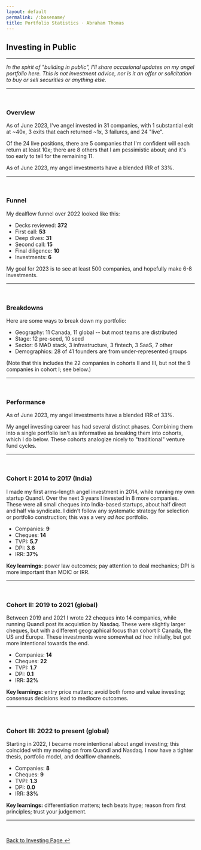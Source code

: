 ```yaml
---
layout: default
permalink: /:basename/
title: Portfolio Statistics · Abraham Thomas
---
```


## Investing in Public

----

*In the spirit of "building in public", I'll share occasional updates on my angel portfolio here.  This is not investment advice, nor is it an offer or solicitation to buy or sell securities or anything else.*

---

<br/>

### Overview

As of June 2023, I've angel invested in 31 companies, with 1 substantial exit at ~40x, 3 exits that each returned ~1x, 3 failures, and 24 "live".

Of the 24 live positions, there are 5 companies that I'm confident will each return at least 10x; there are 8 others that I am pessimistic about; and it's too early to tell for the remaining 11.

As of June 2023, my angel investments have a blended IRR of 33%.  

---

<br/>

### Funnel

My dealflow funnel over 2022 looked like this:

* Decks reviewed: **372**
* First call: **53**
* Deep dives: **31**
* Second call: **15**
* Final diligence: **10**
* Investments: **6** 

My goal for 2023 is to see at least 500 companies, and hopefully make 6-8 investments.

---

<br/>


### Breakdowns

Here are some ways to break down my portfolio:

* Geography: 11 Canada, 11 global -- but most teams are distributed 
* Stage: 12 pre-seed, 10 seed 
* Sector: 6 MAD stack, 3 infrastructure, 3 fintech, 3 SaaS, 7 other
* Demographics: 28 of 41 founders are from under-represented groups

(Note that this includes the 22 companies in cohorts II and III, but not the 9 companies in cohort I; see below.)

---

<br/>


### Performance

As of June 2023, my angel investments have a blended IRR of 33%.  

My angel investing career has had several distinct phases.  Combining them into a single portfolio isn't as informative as breaking them into cohorts, which I do below.  These cohorts analogize nicely to "traditional" venture fund cycles.

----

<br/>


### Cohort I: 2014 to 2017 (India)

I made my first arms-length angel investment in 2014, while running my own startup Quandl.  Over the next 3 years I invested in 8 more companies.  These were all small cheques into India-based startups, about half direct and half via syndicate.  I didn't follow any systematic strategy for selection or portfolio construction; this was a very *ad hoc* portfolio.

* Companies: **9**  
* Cheques: **14**  
* TVPI: **5.7**  
* DPI: **3.6**  
* IRR: **37%**  

**Key learnings:** power law outcomes; pay attention to deal mechanics; DPI is more important than MOIC or IRR.


----

<br/>


### Cohort II: 2019 to 2021 (global)

Between 2019 and 2021 I wrote 22 cheques into 14 companies, while running Quandl post its acquistion by Nasdaq.  These were slightly larger cheques, but with a different geographical focus than cohort I: Canada, the US and Europe.  These investments were somewhat *ad hoc* initially, but got more intentional towards the end.

* Companies: **14**  
* Cheques: **22**  
* TVPI: **1.7**  
* DPI: **0.1**  
* IRR: **32%**  

**Key learnings:** entry price matters; avoid both fomo and value investing; consensus decisions lead to mediocre outcomes.  

----

<br/>

### Cohort III: 2022 to present (global)

Starting in 2022, I became more intentional about angel investing; this coincided with my moving on from Quandl and Nasdaq.  I now have a tighter thesis, portfolio model, and dealflow channels.  

* Companies: **8**  
* Cheques: **9**  
* TVPI: **1.3**  
* DPI: **0.0**  
* IRR: **33%**  

**Key learnings:** differentiation matters; tech beats hype; reason from first principles; trust your judgement.

----

<br/>

[Back to Investing Page ↩](/investing)

<br/>
<br/>